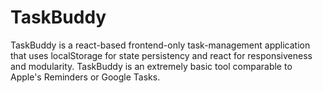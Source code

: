 # TaskBuddy
TaskBuddy is a react-based frontend-only task-management application that uses localStorage for state persistency and react for responsiveness and modularity. TaskBuddy is an extremely basic tool comparable to Apple's Reminders or Google Tasks.
